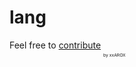 # lang

Feel free to [contribute](https://github.com/NexusMCWasTaken/lang/fork)
<sub><sub><sub><sub>by xxAROX</sub></sub></sub></sub>